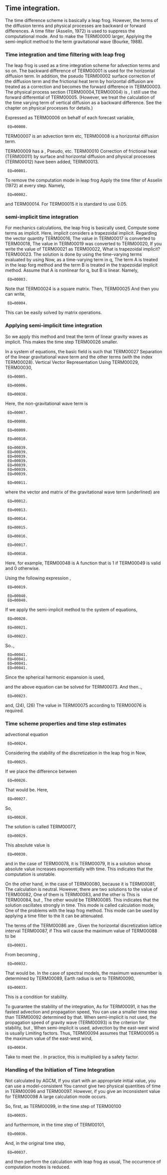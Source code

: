 ## Time integration.

The time difference scheme is basically a leap frog.
However, the terms of the diffusion terms and physical processes are backward or forward differences.
A time filter (Asselin, 1972) is used to suppress the computational mode.
And to make the TERM00000 larger,
Applying the semi-implicit method to the term gravitational wave (Bourke, 1988).

### Time integration and time filtering with leap frog

The leap frog is used as a time integration scheme for advection terms and so on.
The backward difference of TERM00001 is used for the horizontal diffusion term.
In addition, the pseudo TERM00002 surface correction of the diffusion term and the frictional heat term by horizontal diffusion are
treated as a correction and becomes the forward difference in TERM00003.
The physical process section (TERM00004,TERM00004) is ,
I still use the forward differential of TERM00005.
(However, we treat the calculation of the time varying term of vertical diffusion as a backward difference.
See the chapter on physical processes for details.)

Expressed as TERM00006 on behalf of each forecast variable,

     EQ=00000.

TERM00007 is an advection term etc,
TERM00008 is a horizontal diffusion term.

TERM00009 has a ,
Pseudo, etc. TERM00010 Correction of frictional heat (TERM00011) by surface and horizontal diffusion
and physical processes (TERM00012) have been added,
TERM00013.

     EQ=00001.

To remove the computation mode in leap frog
Apply the time filter of Asselin (1972) at every step.
Namely,

     EQ=00002.

and TERM00014.
For TERM00015 it is standard to use 0.05.

### semi-implicit time integration

For mechanics calculations, the leap frog is basically used,
Compute some terms as implicit.
Here, implicit considers a trapezoidal implicit.
Regarding the vector quantity TERM00016,
The value in TERM00017 is converted to TERM00018,
The value in TERM00019 was converted to TERM00020,
If you write the value of TERM00021 as TERM00022,
What is trapezoidal implicit?
TERM00023.
The solution is done by using the time-varying terms evaluated by using
Now, as a time-varying term in <span>q</span>,
The term A is treated in the leap forg method and the term B is treated in the trapezoidal implicit method.
Assume that A is nonlinear for <span>q</span>, but B is linear.
Namely,

     EQ=00003.

Note that TERM00024 is a square matrix. Then,
TERM00025
And then you can write,

     EQ=00004.

This can be easily solved by matrix operations.

### Applying semi-implicit time integration

So we apply this method and treat the term of linear gravity waves as implicit.
This makes the time step TERM00026 smaller.

In a system of equations, the basic field is such that TERM00027
Separation of the linear gravitational wave term and the other terms (with the index TERM00028).
Vertical Vector Representation
Using TERM00029, TERM00030,

     EQ=00005.

     EQ=00006.

     EQ=00038.

Here, the non-gravitational wave term is

     EQ=00007.

     EQ=00008.

     EQ=00009.

     EQ=00010.

     EQ=00039.
     EQ=00039.
     EQ=00039.
     EQ=00039.
     EQ=00039.
     EQ=00039.
     EQ=00039.

     EQ=00011.

where the vector and matrix of the gravitational wave term (underlined) are

     EQ=00012.

     EQ=00013.

     EQ=00014.

     EQ=00015.

     EQ=00016.

     EQ=00017.

     EQ=00018.

Here, for example, TERM00048 is
A function that is 1 if TERM00049 is valid and 0 otherwise.

Using the following expression ,

     EQ=00019.

     EQ=00040.
     EQ=00040.

If we apply the semi-implicit method to the system of equations,

     EQ=00020.

     EQ=00021.

     EQ=00022.

So..,

     EQ=00041.
     EQ=00041.
     EQ=00041.
     EQ=00041.

Since the spherical harmonic expansion is used,

and the above equation can be solved for TERM00073.
And then..,

     EQ=00023.

and, (24), (26)
The value in TERM00075 according to TERM00076
is required.

### Time scheme properties and time step estimates

advectional equation

     EQ=00024.

Considering the stability of the discretization in the leap frog in
Now,

     EQ=00025.

If we place the difference between

     EQ=00026.

That would be.
Here,

     EQ=00027.

So,

     EQ=00028.

The solution is called TERM00077,

     EQ=00029.

This absolute value is

     EQ=00030.

and in the case of TERM00078, it is TERM00079,
It is a solution whose absolute value increases exponentially with time.
This indicates that the computation is unstable.

On the other hand, in the case of TERM00080, because it is TERM00081,
The calculation is neutral.
However, there are two solutions to the value of TERM00082,
One of them is TERM00083, and the other is
This is TERM00084, but ,
The other would be TERM00085.
This indicates that the solution oscillates strongly in time.
This mode is called calculation mode,
One of the problems with the leap frog method.
This mode can be used by applying a time filter to the
It can be attenuated.

The terms of the TERM00086 are ,
Given the horizontal discretization lattice interval TERM00087, if
This will cause the maximum value of TERM00088 to be

     EQ=00031.

From becoming ,

     EQ=00032.

That would be.
In the case of spectral models, the maximum wavenumber is determined by TERM00089,
Earth radius is set to TERM00090,

     EQ=00033.

This is a condition for stability.

To guarantee the stability of the integration,
As for TERM00091, it has the fastest advection and propagation speed,
You can use a smaller time step than TERM00092 determined by that.
When semi-implicit is not used, the propagation speed of gravity wave
(TERM00093) is the criterion for stability, but ,
When semi-implicit is used, advection by the east-west wind is usually
Limiting factors.
Thus, TERM00094 assumes that TERM00095 is the maximum value of the east-west wind,

     EQ=00034.

Take to meet the .
In practice, this is multiplied by a safety factor.

### Handling of the Initiation of Time Integration

Not calculated by AGCM,
If you start with an appropriate initial value, you can use a model-consistent
You cannot give two physical quantities of time in TERM00096 and TERM00097.
However, if you give an inconsistent value for TERM00098
A large calculation mode occurs.

So, first, as TERM00099, in the time step of TERM00100

     EQ=00035.

and furthermore, in the time step of TERM00101,

     EQ=00036.

And, in the original time step,

     EQ=00037.

and then perform the calculation with leap frog as usual,
The occurrence of computation modes is reduced.